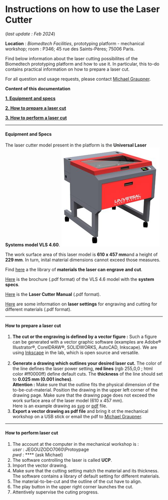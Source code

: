 # Instructions on how to use the Laser Cutter 

(*last update : Feb 2024*)

**Location** : *Biomedtech Facilities*, prototyping platform - mechanical workshop; room : P346; 45 rue des Saints-Pères; 75006 Paris.

Find below information about the laser cutting possibilites of the Biomedtech prototyping platform and how to use it. In particular, this to-do contains practical information on how to prepare a laser cut. 

For all question and usage requests, please contact [Michael Graupner](maito:michael.graupner@u-paris.fr). 


**Content of this documentation**

[**1. Equipment and specs**](#equipment-and-specs)

[**2. How to prepare a laser cut**](#how-to-prepare-a-laser-cut)

[**3. How to perform a laser cut**](#how-to-perform-laser-cut)



-----

#### Equipment and Specs

The laser cutter model present in the platform is the **Universal Laser Systems model VLS 4.60**. 
![Universal Laser Systems model VLS 4.60](misc/laser-img.jpg)

The work surface area of this laser model is  **610 x 457 mm**and a height of **229 mm**. In turn, inital material dimensions cannot exceed those measures. 


Find  [here](https://www.ulsinc.com/material/materials-library) a the library of **materials the laser can engrave and cut**. 

[Here](misc/Brochure_ULS_VLS4.60.pdf) is the brochure (.pdf format) of the VLS 4.6 model with the **system specs**. 

[Here](misc/VLS460_Laser_Cutter_Manual.pdf) is the **Laser Cutter Manual** (.pdf format). 

[Here](misc/Universal-Laser-Engraver-Settings-1_13_2020.pdf) are some information on **laser settings** for engraving and cutting for different materials (.pdf format). 


-----
#### How to prepare a laser cut

1. **The cut or the engraving is defined by a vector figure :** Such a figure can be generated with a vector graphic software (examples are Adobe® Illustrator®, CorelDRAW®, SOLIDWORKS, AutoCAD, Inkscape). We are using [Inkscape](https://inkscape.org/) in the lab, which is open source and versatile. <br><br>
2. **Generate a drawing which outlines your desired laser cut.** The color of the line defines the laser power setting, **red lines** (rgb 255,0,0 ; html color #ff0000ff) define default cuts. The **thickness** of the line should set to **0.025 mm (0.001 inches)**. <br> **Attention :** Make sure that the outline fits the physical dimension of the to-be-cut-material. Position the drawing in the upper left corner of the drawing page. Make sure that the drawing page does not exceed the work surface area of the laser model (610 x 457 mm). <br>
   Here is an example drawing as [svg](misc/mirrorShape.svg) or [pdf](misc/mirrorShape.pdf) file. 
2. **Export a vector drawing as pdf file** and bring it ot the mechanical workshop on a USB stick or email the pdf to [Michael Graupner](mailto:michael.graupner@u-paris.fr). 


-----
#### How to perform laser cut

1. The account at the computer in the mechanical workshop is : <br>
*user* : JEGOUZODO7060\Protoypage  <br>
*pwd* : **** (ask Michael)
2. The software controlling the laser is called **UCP**. 
3. Import the vector drawing. 
4. Make sure that the cutting setting match the material and its thickness. The software contains a library of default setting for different materials. 
5. The material-to-be-cut and the outline of the cut have to align. 
6. The play button in the upper right corner launches the cut. 
7. Attentively supervise the cuting progress. 